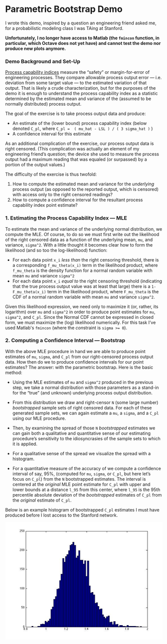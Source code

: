 # Parametric Bootstrap Demo 

I wrote this demo, inspired by a question an engineering friend asked me, for a probabilistic modeling class I was TAing at Stanford. 

**Unfortunately, I no longer have access to Matlab (the `fmincon` function, in particular, which Octave does not yet have) and cannot test the demo nor produce new plots anymore.**

### Demo Background and Set-Up

  [Process capability indices](http://en.wikipedia.org/wiki/Process_capability_index) measure the “safety” or margin-for-error of engineering processes. They compare allowable process output error — i.e. deviation from some target value — to the estimated variation of that output. That is likely a crude characterization, but for the purposes of the demo it is enough to understand the process capability index as a statistic determined by the estimated mean and variance of the (assumed to be normally distributed) process output.

The goal of the exercise is to take process output data and produce:

* An estimate of the (lower bound) process capability index (below denoted `C_pl`, where `C_pl =  ( mu_hat - LSL ) / ( 3 sigma_hat )` ) 
* A confidence interval for this estimate

As an additional complication of the exercise, our process output data is right censored. (This complication was actually an element of my engineering friend’s question; the device she used to measure the process output had a maximum reading that was equaled (or surpassed) by a portion of the output values.) 

The difficulty of the exercise is thus twofold:

1. How to compute the estimated mean and variance for the *underlying* process output (as opposed to the reported output, which is censored) with access only to the right censored readings?
2. How to compute a confidence interval for the resultant process capability index point estimate?

### 1. Estimating the Process Capability Index — MLE
  
To estimate the mean and variance of the underlying normal distribution, we compute the MLE. Of course, to do so we must first write out the likelihood of the right censored data as a function of the underlying mean, `mu`, and variance, `sigma^2`. With a little thought it becomes clear how to form the likelihood (and so too the log-likelihood) function: 
* For each data point `x_i` *less than* the right censoring threshold, there is a corresponding `f_mu_theta(x_i)` term in the likelihood product, where `f_mu_theta` is the density function for a normal random variable with mean `mu` and variance `sigma^2`
* For each data point `x_i` *equal to* the right censoring threshold (indicating that the true process output value was at least that large) there is a `1-F_mu_theta(x_i)` term in the likelihood product, where `F_mu_theta` is the CDF of a normal random variable with mean `mu` and variance `sigma^2`.


Given this likelihood expression, we need only to maximize it (or, rather, its logarithm) over `mu` and `sigma^2` in order to produce point estimates for `mu`, `sigma^2`, and `C_pl`. Since the Normal CDF cannot be expressed in closed form, we must maximize the (log) likelihood numerically. For this task I’ve used Matlab's `fmincon` (where the *con*straint is `sigma >= 0`).

### 2. Computing a Confidence Interval — Bootstrap

With the above MLE procedure in hand we are able to produce point estimates of `mu`, `sigma`, and `C_pl` from our right-censored process output data. How then do we to produce confidence intervals for our point estimates? The answer: with the parametric bootstrap. Here is the basic method: 

* Using the MLE estimates of `mu` and `sigma^2` produced in the previous step, we take a normal distribution with those parameters as a stand-in for the “true” (and unknown) underlying process output distribution. 
* From this distribution we draw and right-censor `N` (some large number) *bootstrapped* sample sets of right censored data. For each of these generated sample sets, we can again estimate a `mu`, a `sigma`, and a `C_pl` using our MLE procedure. 

* Then, by examining the spread of those `N` *bootstrapped* estimates we can gain both a qualitative and quantitative sense of our estimating procedure’s sensitivity to the idiosyncrasies of the sample sets to which it is applied.

 * For a qualitative sense of the spread we visualize the spread with a histogram.

 * For a quantitative measure of the accuracy of  we compute a confidence interval of say, 95%, (computed for `mu`, `sigma`, or `C_pl`, but here let’s focus on `C_pl`) from the `N` bootstrapped estimates. The interval is centered at the *original* MLE point estimate for `C_pl` with upper and lower bounds at a distance `l_95` from this center, where `l_95` is the 95th percentile absolute deviation of the *bootstrapped* estimates of `C_pl` from the *original* estimate of `C_pl`.



Below is an example histogram of bootstrapped `C_pl` estimates I must have produced before I lost access to the Stanford network.
 
![atl text](https://github.com/rileym/bootstrap/blob/master/bootstrappedCPlestimates.jpg)
